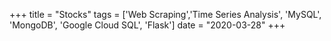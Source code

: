 +++
title = "Stocks"
tags = ['Web Scraping','Time Series Analysis', 'MySQL', 'MongoDB', 'Google Cloud SQL', 'Flask']
date = "2020-03-28"
+++

